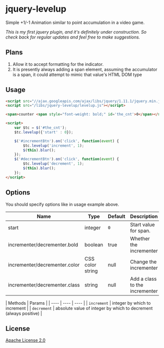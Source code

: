 # jquery-levelup
Simple +1/-1 Animation similar to point accumulation in a video game.

_This is my first jquery plugin, and it's definitely under construction.  So check back for regular updates and feel free to make suggestions._

Plans
-----

1. Allow it to accept formatting for the indicator.
2. It is presently always adding a span element, assuming the accumulator is a span, it could attempt to mimic that value's HTML DOM type

Usage
-----
```html
<script src="//ajax.googleapis.com/ajax/libs/jquery/1.11.1/jquery.min.js"></script>
<script src="/libs/jquery-levelup/levelup.js"></script>

<span>counter <span style="font-weight: bold;" id='the_cnt'>0</span></span>

<script>
    var $tc = $('#the_cnt');
    $tc.levelup({'start' : 0});

    $('#incrementBtn').on('click', function(event) {
        $tc.levelup('increment', 1);
        $(this).blur();
    });
    $('#decrementBtn').on('click', function(event) {
        $tc.levelup('decrement', 1);
        $(this).blur();
    });
</script>
```

Options
-------
You should specify options like in usage example above.

| Name | Type | Default | Description |
| ---- | ---- | ---- | ---- |
| start | integer | `0` | Start value for span. |
| incrementer/decrementer.bold | boolean | true | Whether the incrementer|decrementer is bold |
| incrementer/decrementer.color | CSS color string | null | Change the incrementer|decrementer's text color |
| incrementer/decrementer.class | string | null | Add a class to the incrementer|decrementer element |

| Methods  | Params |
| ---- | ---- | ---- |
| `increment` | integer by which to increment |
| `decrement` | absolute value of integer by which to decrement (always positive) |

License
-------
[Apache License 2.0](http://www.apache.org/licenses/LICENSE-2.0)
